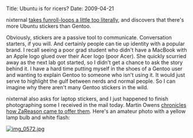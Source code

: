 Title: Ubuntu is for ricers?
Date: 2009-04-21

nixternal [takes funroll-loops a little too literally][1], and discovers that
there's more Ubuntu stickers than Gentoo.

Obviously, stickers are a passive tool to communicate. Conversation starters,
if you will. And certainly people can tie up identity with a popular brand. I
recall seeing a poor grad student who didn't have a MacBook with an Apple logo
glued over their Acer logo (poor Acer). She quickly scurried away as the next
lab got started, so I didn't get a chance to ask the story behind it. I have a
hard time putting myself in the shoes of a Gentoo user and wanting to explain
Gentoo to someone who isn't using it. It would just serve to highlight the
gulf between nerds and normal people. So I can imagine why there aren't many
Gentoo stickers in the wild.

nixternal also asks for laptop stickers, and I just happened to finish
photographing some I received in the mail today. Martin Owens [chronicles how
ZaReason came to offer them][2]. Here's an amateur photo with a yellow lamp
bulb and white flash:

[![img_0572.jpg][3]][4]

   [1]: http://blog.nixternal.com/2009.04.20/stereotypes/

   [2]: http://doctormo.wordpress.com/2009/03/10/zareason-makers-of-swag/

   [3]: http://farm4.static.flickr.com/3610/3460878148_d50735e66a.jpg

   [4]: http://www.flickr.com/photos/jldugger/3460878148/ (img_0572.jpg by jld5445, on Flickr)

